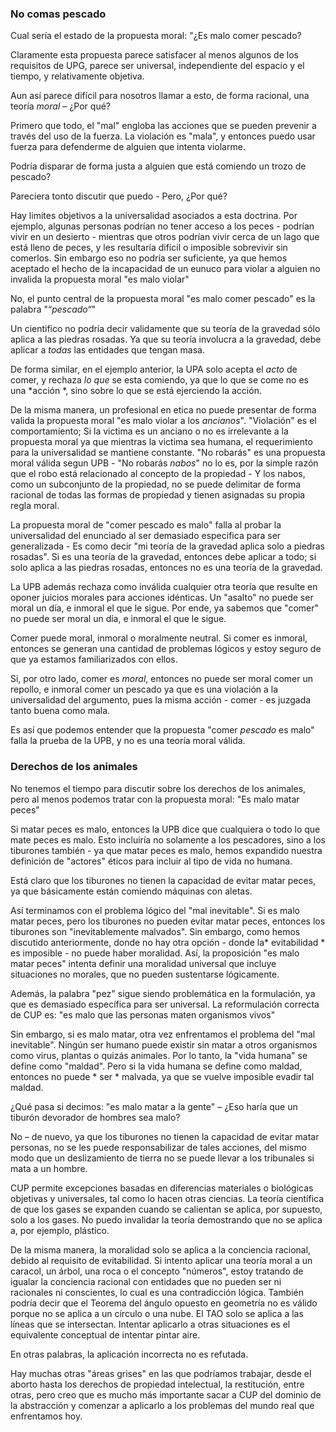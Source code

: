 ### No comas pescado

Cual sería el estado de la propuesta moral: "¿Es malo comer pescado?

Claramente esta propuesta parece satisfacer al menos algunos de los requisitos de UPG, parece ser universal, independiente del espacio y el tiempo, y relativamente objetiva.

Aun así parece difícil para nosotros llamar a esto, de forma racional, una teoría *moral* – ¿Por qué?

Primero que todo, el "mal" engloba las acciones que se pueden prevenir a través del uso de la fuerza. La violación es "mala", y entonces puedo usar fuerza para defenderme de alguien que intenta violarme.

Podría disparar de forma justa a alguien que está comiendo un trozo de pescado?

Pareciera tonto discutir que puedo - Pero, ¿Por qué?

Hay limites objetivos a la universalidad asociados a esta doctrina. Por ejemplo, algunas personas podrían no tener acceso a los peces - podrían vivir en un desierto - mientras que otros podrían vivir cerca de un lago que está lleno de peces, y les resultaría difícil o imposible sobrevivir sin comerlos. Sin embargo eso no podría ser suficiente, ya que hemos aceptado el hecho de la incapacidad de un eunuco para violar a alguien no invalida la propuesta moral "es malo violar"

No, el punto central de la propuesta moral "es malo comer pescado" es la palabra "“*pescado“*"

Un cientifico no podría decir validamente que su teoría de la gravedad sólo aplica a las piedras rosadas. Ya que su teoría involucra a la gravedad, debe aplicar a *todas* las entidades que tengan masa.

De forma similar, en el ejemplo anterior, la UPA solo acepta el *acto* de comer, y rechaza *lo que* se esta comiendo, ya que lo que se come no es una *acción *, sino sobre lo que se está ejerciendo la acción.

De la misma manera, un profesional en etica no puede presentar de forma valida la propuesta moral "es malo violar a los *ancianos*". "Violación" es el comportamiento; Si la victima es un anciano o no es irrelevante a la propuesta moral ya que mientras la victima sea humana, el requerimiento para la universalidad se mantiene constante. "No robarás" es una propuesta moral válida segun UPB - "No robarás *nabos*" no lo es, por la simple razón que el robo está relacionado al concepto de la propiedad - Y los nabos, como un subconjunto de la propiedad, no se puede delimitar de forma racional de todas las formas de propiedad y tienen asignadas su propia regla moral.

La propuesta moral de "comer pescado es malo" falla al probar la universalidad del enunciado al ser demasiado especifica para ser generalizada - Es como decir "mi teoría de la gravedad aplica solo a piedras rosadas". Si es una teoría de la gravedad, entonces debe aplicar a todo; si solo aplica a las piedras rosadas, entonces no es una teoría de la gravedad.

La UPB además rechaza como inválida cualquier otra teoría que resulte en oponer juicios morales para acciones idénticas. Un "asalto" no puede ser moral un día, e inmoral el que le sigue. Por ende, ya sabemos que "comer" no puede ser moral un día, e inmoral el que le sigue.

Comer puede moral, inmoral o moralmente neutral. Si comer es inmoral, entonces se generan una cantidad de problemas lógicos y estoy seguro de que ya estamos familiarizados con ellos.

Si, por otro lado, comer es *moral*, entonces no puede ser moral comer un repollo, e inmoral comer un pescado ya que es una violación a la universalidad del argumento, pues la misma acción - comer - es juzgada tanto buena como mala.

Es así que podemos entender que la propuesta "comer *pescado* es malo" falla la prueba de la UPB, y no es una teoría moral válida.

### Derechos de los animales

No tenemos el tiempo para discutir sobre los derechos de los animales, pero al menos podemos tratar con la propuesta moral: "Es malo matar peces"

Si matar peces es malo, entonces la UPB dice que cualquiera o todo lo que mate peces es malo. Esto incluiría no solamente a los pescadores, sino a los tiburones también - ya que matar peces es malo, hemos expandido nuestra definición de "actores" éticos para incluir al tipo de vida no humana.

Está claro que los tiburones no tienen la capacidad de evitar matar peces, ya que básicamente están comiendo máquinas con aletas.

Así terminamos con el problema lógico del "mal inevitable". Si es malo matar peces, pero los tiburones no pueden evitar matar peces, entonces los tiburones son "inevitablemente malvados". Sin embargo, como hemos discutido anteriormente, donde no hay otra opción - donde la* evitabilidad * es imposible - no puede haber moralidad. Así, la proposición "es malo matar peces" intenta definir una moralidad universal que incluye situaciones no morales, que no pueden sustentarse lógicamente.

Además, la palabra "pez" sigue siendo problemática en la formulación, ya que es demasiado específica para ser universal. La reformulación correcta de CUP es: "es malo que las personas maten organismos vivos"

Sin embargo, si es malo matar, otra vez enfrentamos el problema del "mal inevitable". Ningún ser humano puede existir sin matar a otros organismos como virus, plantas o quizás animales. Por lo tanto, la "vida humana" se define como "maldad". Pero si la vida humana se define como maldad, entonces no puede * ser * malvada, ya que se vuelve imposible evadir tal maldad.

¿Qué pasa si decimos: "es malo matar a la gente" – ¿Eso haría que un tiburón devorador de hombres sea malo?

No – de nuevo, ya que los tiburones no tienen la capacidad de evitar matar personas, no se les puede responsabilizar de tales acciones, del mismo modo que un deslizamiento de tierra no se puede llevar a los tribunales si mata a un hombre.

CUP permite excepciones basadas en diferencias materiales o biológicas objetivas y universales, tal como lo hacen otras ciencias. La teoría científica de que los gases se expanden cuando se calientan se aplica, por supuesto, solo a los gases. No puedo invalidar la teoría demostrando que no se aplica a, por ejemplo, plástico.

De la misma manera, la moralidad solo se aplica a la conciencia racional, debido al requisito de evitabilidad. Si intento aplicar una teoría moral a un caracol, un árbol, una roca o el concepto "números", estoy tratando de igualar la conciencia racional con entidades que no pueden ser ni racionales ni conscientes, lo cual es una contradicción lógica. También podría decir que el Teorema del ángulo opuesto en geometría no es válido porque no se aplica a un círculo o una nube. El TAO solo se aplica a las líneas que se intersectan. Intentar aplicarlo a otras situaciones es el equivalente conceptual de intentar pintar aire.

En otras palabras, la aplicación incorrecta no es refutada.

Hay muchas otras "áreas grises" en las que podríamos trabajar, desde el aborto hasta los derechos de propiedad intelectual, la restitución, entre otras, pero creo que es mucho más importante sacar a CUP del dominio de la abstracción y comenzar a aplicarlo a los problemas del mundo real que enfrentamos hoy.